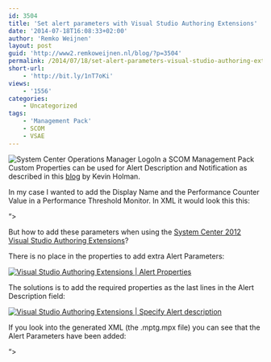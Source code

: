 ```yaml
---
id: 3504
title: 'Set alert parameters with Visual Studio Authoring Extensions'
date: '2014-07-18T16:08:33+02:00'
author: 'Remko Weijnen'
layout: post
guid: 'http://www2.remkoweijnen.nl/blog/?p=3504'
permalink: /2014/07/18/set-alert-parameters-visual-studio-authoring-extensions/
short-url:
    - 'http://bit.ly/1nT7oKi'
views:
    - '1556'
categories:
    - Uncategorized
tags:
    - 'Management Pack'
    - SCOM
    - VSAE
---
```


![System Center Operations Manager Logo](http:///192.168.40.25:8081/wp-content/uploads/2014/07/image_thumb.png?zoom=1.5&resize=89%2C95 "SCOM Logo")In a SCOM Management Pack Custom Properties can be used for Alert Description and Notification as described in this [blog](http://blogs.technet.com/b/kevinholman/archive/2007/12/12/adding-custom-information-to-alert-descriptions-and-notifications.aspx) by Kevin Holman.

In my case I wanted to add the Display Name and the Performance Counter Value in a Performance Threshold Monitor. In XML it would look this this:

 “&gt;

But how to add these parameters when using the [System Center 2012 Visual Studio Authoring Extensions](http://www.microsoft.com/en-us/download/details.aspx?id=30169)?

There is no place in the properties to add extra Alert Parameters:

[![Visual Studio Authoring Extensions | Alert Properties](http://192.168.40.25:8081/wp-content/uploads/2014/07/image_thumb5.png "Alert Properties")](http://192.168.40.25:8081/wp-content/uploads/2014/07/image5.png)

The solutions is to add the required properties as the last lines in the Alert Description field:

[![Visual Studio Authoring Extensions | Specify Alert description](http://192.168.40.25:8081/wp-content/uploads/2014/07/image_thumb6.png "Specify alert description")](http://192.168.40.25:8081/wp-content/uploads/2014/07/image6.png)

If you look into the generated XML (the .mptg.mpx file) you can see that the Alert Parameters have been added:

“&gt;